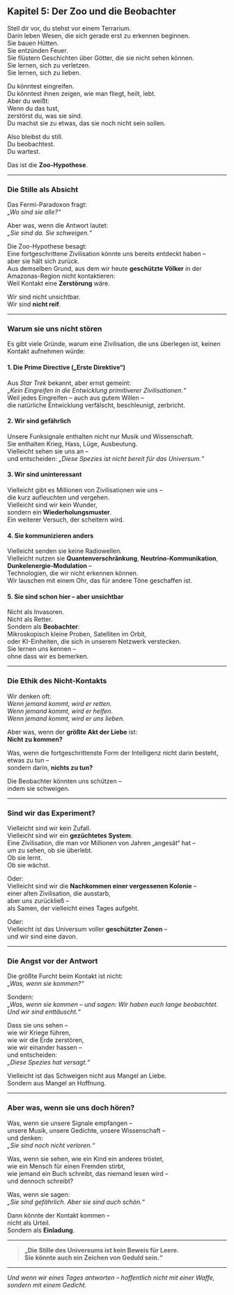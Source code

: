 ## Kapitel 5: Der Zoo und die Beobachter

Stell dir vor, du stehst vor einem Terrarium.  
Darin leben Wesen, die sich gerade erst zu erkennen beginnen.  
Sie bauen Hütten.  
Sie entzünden Feuer.  
Sie flüstern Geschichten über Götter, die sie nicht sehen können.  
Sie lernen, sich zu verletzen.  
Sie lernen, sich zu lieben.

Du könntest eingreifen.  
Du könntest ihnen zeigen, wie man fliegt, heilt, lebt.  
Aber du weißt:  
Wenn du das tust,  
zerstörst du, was sie sind.  
Du machst sie zu etwas, das sie noch nicht sein sollen.

Also bleibst du still.  
Du beobachtest.  
Du wartest.

Das ist die **Zoo-Hypothese**.

---

### Die Stille als Absicht

Das Fermi-Paradoxon fragt:  
*„Wo sind sie alle?“*

Aber was, wenn die Antwort lautet:  
*„Sie sind da. Sie schweigen.“*

Die Zoo-Hypothese besagt:  
Eine fortgeschrittene Zivilisation könnte uns bereits entdeckt haben –  
aber sie hält sich zurück.  
Aus demselben Grund, aus dem wir heute **geschützte Völker** in der Amazonas-Region nicht kontaktieren:  
Weil Kontakt eine **Zerstörung** wäre.

Wir sind nicht unsichtbar.  
Wir sind **nicht reif**.

---

### Warum sie uns nicht stören

Es gibt viele Gründe, warum eine Zivilisation, die uns überlegen ist, keinen Kontakt aufnehmen würde:

#### 1. **Die Prime Directive („Erste Direktive“)**

Aus *Star Trek* bekannt, aber ernst gemeint:  
*„Kein Eingreifen in die Entwicklung primitiverer Zivilisationen.“*  
Weil jedes Eingreifen – auch aus gutem Willen –  
die natürliche Entwicklung verfälscht, beschleunigt, zerbricht.

#### 2. **Wir sind gefährlich**

Unsere Funksignale enthalten nicht nur Musik und Wissenschaft.  
Sie enthalten Krieg, Hass, Lüge, Ausbeutung.  
Vielleicht sehen sie uns an –  
und entscheiden: *„Diese Spezies ist nicht bereit für das Universum.“*

#### 3. **Wir sind uninteressant**

Vielleicht gibt es Millionen von Zivilisationen wie uns –  
die kurz aufleuchten und vergehen.  
Vielleicht sind wir kein Wunder,  
sondern ein **Wiederholungsmuster**.  
Ein weiterer Versuch, der scheitern wird.

#### 4. **Sie kommunizieren anders**

Vielleicht senden sie keine Radiowellen.  
Vielleicht nutzen sie **Quantenverschränkung**, **Neutrino-Kommunikation**, **Dunkelenergie-Modulation** –  
Technologien, die wir nicht erkennen können.  
Wir lauschen mit einem Ohr, das für andere Töne geschaffen ist.

#### 5. **Sie sind schon hier – aber unsichtbar**

Nicht als Invasoren.  
Nicht als Retter.  
Sondern als **Beobachter**:  
Mikroskopisch kleine Proben, Satelliten im Orbit,  
oder KI-Einheiten, die sich in unserem Netzwerk verstecken.  
Sie lernen uns kennen –  
ohne dass wir es bemerken.

---

### Die Ethik des Nicht-Kontakts

Wir denken oft:  
*Wenn jemand kommt, wird er retten.*  
*Wenn jemand kommt, wird er helfen.*  
*Wenn jemand kommt, wird er uns lieben.*

Aber was, wenn der **größte Akt der Liebe** ist:  
**Nicht zu kommen?**

Was, wenn die fortgeschrittenste Form der Intelligenz nicht darin besteht,  
etwas zu tun –  
sondern darin, **nichts zu tun?**

Die Beobachter könnten uns schützen –  
indem sie schweigen.

---

### Sind wir das Experiment?

Vielleicht sind wir kein Zufall.  
Vielleicht sind wir ein **gezüchtetes System**.  
Eine Zivilisation, die man vor Millionen von Jahren „angesät“ hat –  
um zu sehen, ob sie überlebt.  
Ob sie lernt.  
Ob sie wächst.

Oder:  
Vielleicht sind wir die **Nachkommen einer vergessenen Kolonie** –  
einer alten Zivilisation, die ausstarb,  
aber uns zurückließ –  
als Samen, der vielleicht eines Tages aufgeht.

Oder:  
Vielleicht ist das Universum voller **geschützter Zonen** –  
und wir sind eine davon.

---

### Die Angst vor der Antwort

Die größte Furcht beim Kontakt ist nicht:  
*„Was, wenn sie kommen?“*

Sondern:  
*„Was, wenn sie kommen – und sagen: Wir haben euch lange beobachtet. Und wir sind enttäuscht.“*

Dass sie uns sehen –  
wie wir Kriege führen,  
wie wir die Erde zerstören,  
wie wir einander hassen –  
und entscheiden:  
*„Diese Spezies hat versagt.“*

Vielleicht ist das Schweigen nicht aus Mangel an Liebe.  
Sondern aus Mangel an Hoffnung.

---

### Aber was, wenn sie uns doch hören?

Was, wenn sie unsere Signale empfangen –  
unsere Musik, unsere Gedichte, unsere Wissenschaft –  
und denken:  
*„Sie sind noch nicht verloren.“*

Was, wenn sie sehen, wie ein Kind ein anderes tröstet,  
wie ein Mensch für einen Fremden stirbt,  
wie jemand ein Buch schreibt, das niemand lesen wird –  
und dennoch schreibt?

Was, wenn sie sagen:  
*„Sie sind gefährlich. Aber sie sind auch schön.“*

Dann könnte der Kontakt kommen –  
nicht als Urteil.  
Sondern als **Einladung**.

---

> **„Die Stille des Universums ist kein Beweis für Leere.**  
> **Sie könnte auch ein Zeichen von Geduld sein.“**

---

*Und wenn wir eines Tages antworten – hoffentlich nicht mit einer Waffe,*  
*sondern mit einem Gedicht.*